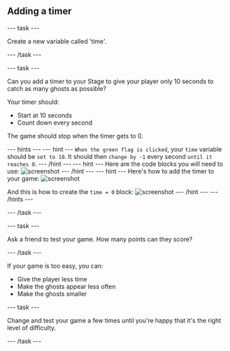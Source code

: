 ## Adding a timer

--- task ---

Create a new variable called 'time'.

--- /task ---

--- task ---

Can you add a timer to your Stage to give your player only 10 seconds to catch as many ghosts as possible?

Your timer should:

+ Start at 10 seconds
+ Count down every second

The game should stop when the timer gets to 0.

--- hints ---
--- hint ---
`When the green flag is clicked`, your `time` variable should be `set to 10`. It should then `change by -1` every second `until it reaches 0`.
--- /hint ---
--- hint ---
Here are the code blocks you will need to use:
![screenshot](images/ghost-timer-blocks.png)
--- /hint ---
--- hint ---
Here's how to add the timer to your game:
![screenshot](images/ghost-timer-code.png)

And this is how to create the `time = 0` block:
![screenshot](images/ghost-timer-help.png)
--- /hint ---
--- /hints ---

--- /task ---

--- task ---

Ask a friend to test your game. How many points can they score?

--- /task ---

If your game is too easy, you can:

+ Give the player less time
+ Make the ghosts appear less often
+ Make the ghosts smaller

--- task ---

Change and test your game a few times until you're happy that it's the right level of difficulty.

--- /task ---
